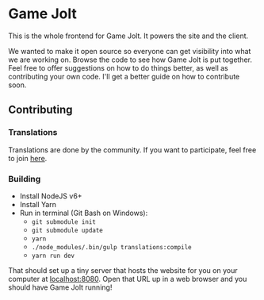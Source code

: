 # Game Jolt

This is the whole frontend for Game Jolt. It powers the site and the client.

We wanted to make it open source so everyone can get visibility into what we are working on. Browse
the code to see how Game Jolt is put together. Feel free to offer suggestions on how to do things
better, as well as contributing your own code. I'll get a better guide on how to contribute soon.

## Contributing

### Translations

Translations are done by the community. If you want to participate, feel free to join [here](https://poeditor.com/join/project/B4nWT6EgnD).

### Building

* Install NodeJS v6+
* Install Yarn
* Run in terminal (Git Bash on Windows):
	- `git submodule init`
	- `git submodule update`
	- `yarn`
	- `./node_modules/.bin/gulp translations:compile`
	- `yarn run dev`

That should set up a tiny server that hosts the website for you on your computer at [localhost:8080](http://localhost:8080). Open that URL up in a web browser and you should have Game Jolt running!
